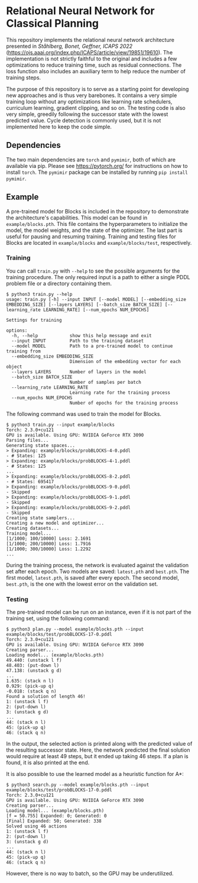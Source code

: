 # Relational Neural Network for Classical Planning

This repository implements the relational neural network architecture presented in *Ståhlberg, Bonet, Geffner, ICAPS 2022* (https://ojs.aaai.org/index.php/ICAPS/article/view/19851/19610).
The implementation is not strictly faithful to the original and includes a few optimizations to reduce training time, such as residual connections.
The loss function also includes an auxiliary term to help reduce the number of training steps.

The purpose of this repository is to serve as a starting point for developing new approaches and is thus very barebones.
It contains a very simple training loop without any optimizations like learning rate schedulers, curriculum learning, gradient clipping, and so on.
The testing code is also very simple, greedily following the successor state with the lowest predicted value.
Cycle detection is commonly used, but it is not implemented here to keep the code simple.

## Dependencies

The two main dependencies are `torch` and `pymimir`, both of which are available via pip.
Please see https://pytorch.org/ for instructions on how to install `torch`.
The `pymimir` package can be installed by running `pip install pymimir`.

## Example

A pre-trained model for Blocks is included in the repository to demonstrate the architecture's capabilities.
This model can be found in `example/blocks.pth`.
This file contains the hyperparameters to initialize the model, the model weights, and the state of the optimizer.
The last part is useful for pausing and resuming training.
Training and testing files for Blocks are located in `example/blocks` and `example/blocks/test`, respectively.

### Training

You can call `train.py` with `--help` to see the possible arguments for the training procedure.
The only required input is a path to either a single PDDL problem file or a directory containing them.

```
$ python3 train.py --help
usage: train.py [-h] --input INPUT [--model MODEL] [--embedding_size EMBEDDING_SIZE] [--layers LAYERS] [--batch_size BATCH_SIZE] [--learning_rate LEARNING_RATE] [--num_epochs NUM_EPOCHS]

Settings for training

options:
  -h, --help            show this help message and exit
  --input INPUT         Path to the training dataset
  --model MODEL         Path to a pre-trained model to continue training from
  --embedding_size EMBEDDING_SIZE
                        Dimension of the embedding vector for each object
  --layers LAYERS       Number of layers in the model
  --batch_size BATCH_SIZE
                        Number of samples per batch
  --learning_rate LEARNING_RATE
                        Learning rate for the training process
  --num_epochs NUM_EPOCHS
                        Number of epochs for the training process
```

The following command was used to train the model for Blocks.

```
$ python3 train.py --input example/blocks
Torch: 2.3.0+cu121
GPU is available. Using GPU: NVIDIA GeForce RTX 3090
Parsing files...
Generating state spaces...
> Expanding: example/blocks/probBLOCKS-4-0.pddl
- # States: 125
> Expanding: example/blocks/probBLOCKS-4-1.pddl
- # States: 125
...
> Expanding: example/blocks/probBLOCKS-8-2.pddl
- # States: 695417
> Expanding: example/blocks/probBLOCKS-9-0.pddl
- Skipped
> Expanding: example/blocks/probBLOCKS-9-1.pddl
- Skipped
> Expanding: example/blocks/probBLOCKS-9-2.pddl
- Skipped
Creating state samplers...
Creating a new model and optimizer...
Creating datasets...
Training model...
[1/1000; 100/10000] Loss: 2.1691
[1/1000; 200/10000] Loss: 1.7916
[1/1000; 300/10000] Loss: 1.2292
...
```

During the training process, the network is evaluated against the validation set after each epoch.
Two models are saved: `latest.pth` and `best.pth`.
The first model, `latest.pth`, is saved after every epoch.
The second model, `best.pth`, is the one with the lowest error on the validation set.

### Testing

The pre-trained model can be run on an instance, even if it is not part of the training set, using the following command:

```
$ python3 plan.py --model example/blocks.pth --input example/blocks/test/probBLOCKS-17-0.pddl
Torch: 2.3.0+cu121
GPU is available. Using GPU: NVIDIA GeForce RTX 3090
Creating parser...
Loading model... (example/blocks.pth)
49.440: (unstack l f)
48.403: (put-down l)
47.138: (unstack g d)
...
1.635: (stack n l)
0.929: (pick-up q)
-0.018: (stack q n)
Found a solution of length 46!
1: (unstack l f)
2: (put-down l)
3: (unstack g d)
...
44: (stack n l)
45: (pick-up q)
46: (stack q n)
```

In the output, the selected action is printed along with the predicted value of the resulting successor state.
Here, the network predicted the final solution would require at least 49 steps, but it ended up taking 46 steps.
If a plan is found, it is also printed at the end.

It is also possible to use the learned model as a heuristic function for A*:

```
$ python3 search.py --model example/blocks.pth --input example/blocks/test/probBLOCKS-17-0.pddl
Torch: 2.3.0+cu121
GPU is available. Using GPU: NVIDIA GeForce RTX 3090
Creating parser...
Loading model... (example/blocks.pth)
[f = 50.755] Expanded: 0; Generated: 0
[Final] Expanded: 50; Generated: 338
Solved using 46 actions
1: (unstack l f)
2: (put-down l)
3: (unstack g d)
...
44: (stack n l)
45: (pick-up q)
46: (stack q n)
```

However, there is no way to batch, so the GPU may be underutilized.
